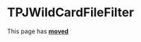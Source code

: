 # TPJWildCardFileFilter #

This page has [**moved**](https://lib-docs.delphidabbler.com/DropFiles/5/API/TPJWildCardFileFilter)